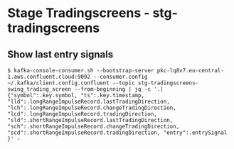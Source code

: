 # Stage Tradingscreens - stg-tradingscreens

## Show last entry signals

    $ kafka-console-consumer.sh --bootstrap-server pkc-lq8v7.eu-central-1.aws.confluent.cloud:9092 --consumer.config ~/.kafka/client.config.confluent --topic stg-tradingscreens-swing_trading_screen --from-beginning | jq -c '.| {"symbol":.key.symbol, "ts":.key.timestamp, "lld":.longRangeImpulseRecord.lastTradingDirection, "lch":.longRangeImpulseRecord.changeTradingDirection, "lcd":.longRangeImpulseRecord.tradingDirection, "sld":.shortRangeImpulseRecord.lastTradingDirection, "sch":.shortRangeImpulseRecord.changeTradingDirection, "scd":.shortRangeImpulseRecord.tradingDirection, "entry":.entrySignal }' -
    
